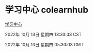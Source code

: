 # 学习中心 colearnhub
[学习中心](http://27.19.33.125:56308/colearnhub/)

2022年 10月 13日 星期四 13:30:03 CST

2022年 10月 13日 星期四 05:30:03 GMT
